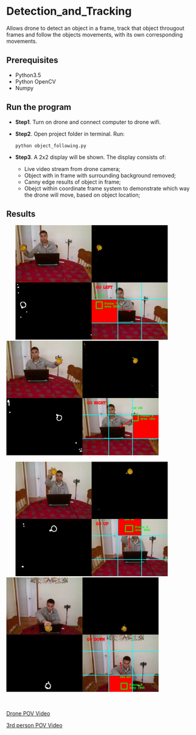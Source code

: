 # Detection_and_Tracking

Allows drone to detect an object in a frame, track that object througout frames and follow the objects movements, with its own corresponding movements.

## Prerequisites

- Python3.5
- Python OpenCV
- Numpy 


## Run the program
- **Step1**. Turn on drone and connect computer to drone wifi.


- **Step2**. Open project folder in terminal. Run:
    
    ```
    python object_following.py
    ```

- **Step3**. A 2x2 display will be shown. The display consists of:

    - Live video stream from drone camera;
    - Object with in frame with surrounding background removed;
    - Canny edge results of object in frame;
    - Obejct within coordinate frame system to demonstrate which way the drone will move, based on object location;
    
    
## Results

&nbsp;&nbsp;&nbsp;&nbsp;&nbsp; <img src="images/go_left.jpg" alt="final" width="400"/> &nbsp;&nbsp;&nbsp;&nbsp;&nbsp; <img src="images/go_right.jpg" alt="final" width="400"/> 

&nbsp;&nbsp;&nbsp;&nbsp;&nbsp; <img src="images/go_up.jpg" alt="final" width="400"/> &nbsp;&nbsp;&nbsp;&nbsp;&nbsp; <img src="images/go_down.jpg" alt="final" width="400"/>

<br />

[Drone POV Video](https://drive.google.com/file/d/1yWAgYMeQA_HYi2-YDEt4L-ab3gTCWHFK/view?usp=sharing)

[3rd person POV Video](3POV.mp4)
